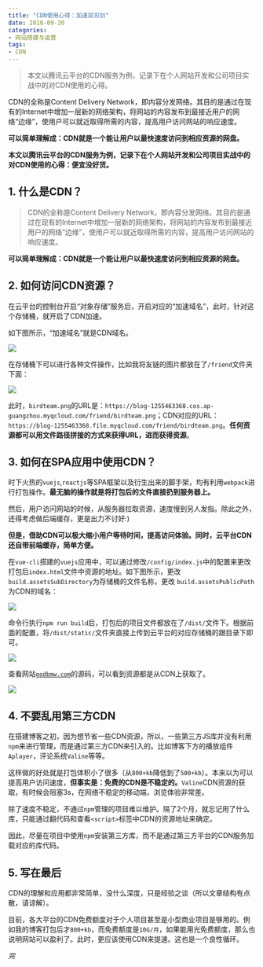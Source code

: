 ```yaml
---
title: "CDN使用心得：加速双刃剑"
date: 2018-09-30
categories:
- 网站搭建与运营
tags:
- CDN
---
```


> 本文以腾讯云平台的CDN服务为例，记录下在个人网站开发和公司项目实战中的对CDN使用的心得。

CDN的全称是Content Delivery Network，即内容分发网络。其目的是通过在现有的Internet中增加一层新的网络架构，将网站的内容发布到最接近用户的网络“边缘”，使用户可以就近取得所需的内容，提高用户访问网站的响应速度。

**可以简单理解成：CDN就是一个能让用户以最快速度访问到相应资源的网盘。**

<!-- more -->

**本文以腾讯云平台的CDN服务为例，记录下在个人网站开发和公司项目实战中的对CDN使用的心得：便宜没好货。**

## 1. 什么是CDN？

> CDN的全称是Content Delivery Network，即内容分发网络。其目的是通过在现有的Internet中增加一层新的网络架构，将网站的内容发布到最接近用户的网络“边缘”，使用户可以就近取得所需的内容，提高用户访问网站的响应速度。

**可以简单理解成：CDN就是一个能让用户以最快速度访问到相应资源的网盘。**

## 2. 如何访问CDN资源？

在云平台的控制台开启“对象存储”服务后，开启对应的“加速域名”，此时，针对这个存储桶，就开启了CDN加速。

如下图所示，“加速域名”就是CDN域名。

![](/images/网站搭建与运营/CDN使用心得：加速双刃剑/1.png)

在存储桶下可以进行各种文件操作，比如我将友链的图片都放在了`/friend`文件夹下面：

![](/images/网站搭建与运营/CDN使用心得：加速双刃剑/2.png)

此时，`birdteam.png`的URL是：`https://blog-1255463368.cos.ap-guangzhou.myqcloud.com/friend/birdteam.png`；CDN对应的URL：`https://blog-1255463368.file.myqcloud.com/friend/birdteam.png`。**任何资源都可以用文件路径拼接的方式来获得URL，进而获得资源**。

## 3. 如何在SPA应用中使用CDN？

时下火热的`vuejs`,`reactjs`等SPA框架以及衍生出来的脚手架，均有利用`webpack`进行打包操作。**最无脑的操作就是将打包后的文件直接扔到服务器上。**

然后，用户访问网站的时候，从服务器拉取资源，速度慢到另人发指。除此之外，还得考虑做后端缓存，更是出力不讨好:)

**但是，借助CDN可以极大缩小用户等待时间，提高访问体验。同时，云平台CDN还自带前端缓存，简单方便。**

在`vue-cli`搭建的`vuejs`应用中，可以通过修改`/config/index.js`中的配置来更改打包后`index.html`文件中资源的地址。如下图所示，更改`build.assetsSubDirectory`为存储桶的文件名称，更改 `build.assetsPublicPath`为CDN的域名：

![](/images/网站搭建与运营/CDN使用心得：加速双刃剑/3.png)

命令行执行`npm run build`后，打包后的项目文件都放在了`/dist/`文件下。根据前面的配置，将`/dist/static/`文件夹直接上传到云平台的对应存储桶的跟目录下即可。

![](/images/网站搭建与运营/CDN使用心得：加速双刃剑/4.png)

查看网站[`godbmw.com`](https://godbmw.com/)的源码，可以看到资源都是从CDN上获取了。

![](/images/网站搭建与运营/CDN使用心得：加速双刃剑/5.png)


## 4. 不要乱用第三方CDN

在搭建博客之初，因为想节省一些CDN资源，所以，一些第三方JS库并没有利用`npm`来进行管理，而是通过第三方CDN来引入的。比如博客下方的播放组件`Aplayer`，评论系统`Valine`等等。

这样做的好处就是打包体积小了很多（从`800+kb`降低到了`500+kb`）。本来以为可以提高用户访问速度，**但事实是：免费的CDN是不稳定的。**`Valine`CDN资源的获取，有时候会阻塞3s，在网络不稳定的移动端，浏览体验非常差。

除了速度不稳定，不通过`npm`管理的项目难以维护。隔了2个月，就忘记用了什么库，只能通过翻代码和查看`<script>`标签中CDN的资源地址来确定。

因此，尽量在项目中使用`npm`安装第三方库，而不是通过第三方平台的CDN服务加载对应的库代码。

## 5. 写在最后

CDN的理解和应用都非常简单，没什么深度，只是经验之谈（所以文章结构有点散，请谅解）。

目前，各大平台的CDN免费额度对于个人项目甚至是小型商业项目是够用的。例如我的博客打包后才`800+kb`，而免费额度是`10G/月`，如果能用光免费额度，那么也说明网站可以盈利了。此时，更应该使用CDN来提速。这也是一个良性循环。

*完*
